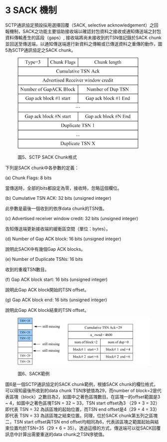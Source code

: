# 3 SACK 機制

SCTP通訊協定預設採用選擇回覆（SACK, selective acknowledgement）之回報機制，SACK之功能主要協助接收端以確認封包資料之接收或通知傳送端之封包資料傳輸產生的區段（gaps）, 接收端將尚未接收到的TSN值記錄於SACK chunk並回送至傳送端，以通知傳送端進行新資料之傳輸或已傳送資料之重傳的動作，圖5為SCTP通訊協定之SACK chunk。

<figure><img src="../../.gitbook/assets/image (9) (1).png" alt=""><figcaption><p>圖5、SCTP SACK Chunk格式</p></figcaption></figure>

下列是SACK chunk中各參數的定義：

(a) Chunk Flags: 8 bits

當傳送時，全部的bits都設定為零，接收時，忽略這個欄位。

(b) Cumulative TSN ACK: 32 bits (unsigned integer)

此參數是最後一個收到的依序data chunk的TSN值。

(c) Advertised receiver window credit: 32 bits (unsigned integer)

告知傳送端更新接收端的緩衝區空間（單位：bytes）。

(d) Number of Gap ACK block: 16 bits (unsigned integer)

說明此SACK中有幾個Gap ACK blocks。

(e) Number of Duplicate TSNs: 16 bits

收到的重複TSN數目。

(f) Gap ACK block start: 16 bits (unsigned integer)

說明此Gap ACK block開始的TSN offset。

(g) Gap ACK block end: 16 bits (unsigned integer)

說明此Gap ACK block結束的TSN offset。

<figure><img src="../../.gitbook/assets/image (12).png" alt=""><figcaption><p>圖6、SACK範例</p></figcaption></figure>

圖6是一個SCTP通訊協定的SACK chunk範例，根據SACK chunk的欄位格式，可以得知最後所收到的data chunk TSN序號值為29，而number of block=2是代表區塊（block）之數目為2，如圖中之著色區塊數目。在區塊一的offset範圍是3 \~ 4，如圖中之著色區塊TSN = 32 \~ 33，TSN start offset為3 （29 + 3 = 32）即代表 TSN = 32 為該區塊的起始位置，而TSN end offset是4（29 + 4 = 33）即代表 TSN = 33 為該區塊之結束位置。同理，位於SACK chunk第五列之區塊二，TSN start offset與TSN end offset均相同為6，代表該區塊之範圍起始與結束位置均於TSN=35（29 + 6 = 35）。透過這樣的方式，傳送端可以從SACK回覆訊息中計算出需要重送的data chunk之TSN序號值。
